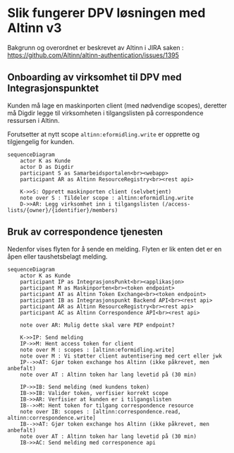 # Slik fungerer DPV løsningen med Altinn v3
Bakgrunn og overordnet er beskrevet av Altinn i JIRA saken :
https://github.com/Altinn/altinn-authentication/issues/1395

## Onboarding av virksomhet til DPV med Integrasjonspunktet
Kunden må lage en maskinporten client (med nødvendige scopes),
deretter må Digdir legge til virksomheten i tilgangslisten
på correspondence ressursen i Altinn.

Forutsetter at nytt scope `altinn:eformidling.write` er opprette og tilgjengelig for kunden. 

```mermaid
sequenceDiagram
    actor K as Kunde
    actor D as Digdir
    participant S as Samarbeidsportalen<br><webapp>
    participant AR as Altinn ResourceRegistry<br><rest api>
    
    K->>S: Opprett maskinporten client (selvbetjent)
    note over S : Tildeler scope : altinn:eformidling.write 
    D->>AR: Legg virksomhet inn i tilgangslisten (/access-lists/{owner}/{identifier}/members) 
```

## Bruk av correspondence tjenesten
Nedenfor vises flyten for å sende en melding.
Flyten er lik enten det er en åpen eller taushetsbelagt melding.

```mermaid
sequenceDiagram
    actor K as Kunde
    participant IP as IntegrasjonsPunkt<br><applikasjon>
    participant M as Maskinporten<br><token endpoint>
    participant AT as Altinn Token Exchange<br><token endpoint>
    participant IB as Integrasjonspunkt Backend API<br><rest api>
    participant AR as Altinn ResourceRegistry<br><rest api>
    participant AC as Altinn Correspondence API<br><rest api>
    
    note over AR: Mulig dette skal være PEP endpoint?
    
    K->>IP: Send melding
    IP->>M: Hent access token for client
    note over M : scopes : [altinn:eformidling.write]
    note over M : Vi støtter client autentisering med cert eller jwk
    IP-->>AT: Gjør token exchange hos Altinn (ikke påkrevet, men anbefalt)
    note over AT : Altinn token har lang levetid på (30 min)

    IP->>IB: Send melding (med kundens token)
    IB->>IB: Valider token, verfisier korrekt scope
    IB->>AR: Verfisier at kunden er i tilgangslisten
    IB-->>M: Hent token for tilgang correspondence resource
    note over IB: scopes : [altinn:correspondence.read, altinn:correspondence.write]
    IB-->>AT: Gjør token exchange hos Altinn (ikke påkrevet, men anbefalt)
    note over AT : Altinn token har lang levetid på (30 min)
    IB->>AC: Send melding med corresponence api
```

